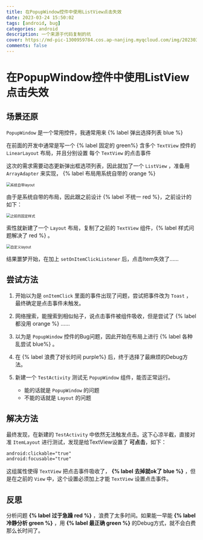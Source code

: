 ```yaml
---
title: 在PopupWindow控件中使用ListView点击失效
date: 2023-03-24 15:50:02
tags: [android, bug]
categories: android
description: 一个来源于代码复制的坑
cover: https://md-pic-1300959784.cos.ap-nanjing.myqcloud.com/img/202303220934051.jpg
comments: false
---
```


# 在PopupWindow控件中使用ListView点击失效

## 场景还原

`PopupWindow` 是一个常用控件，我通常用来 {% label 弹出选择列表 blue %}

在前面的开发中通常是写一个 {% label 固定的 green%} 含多个 `TextView` 控件的 `LinearLayout` 布局，并且分别设置 每个 `TextView` 的点击事件

这次的需求需要动态更新弹出框选项列表，因此就加了一个 `ListView` ，准备用 `ArrayAdapter` 来实现， {% label 布局用系统自带的 orange %} 

<img src="https://md-pic-1300959784.cos.ap-nanjing.myqcloud.com/img/202303241727272.png" alt="系统自带layout" style="zoom: 67%;" />

由于是系统自带的布局，因此跟之前设计 {% label 不统一 red %}，之前设计的如下：

<img src="https://md-pic-1300959784.cos.ap-nanjing.myqcloud.com/img/202303241727273.png" alt="之前的固定样式" style="zoom:67%;" />

索性就新建了一个 `Layout` 布局，复制了之前的 `TextView` 组件，{% label 样式问题解决了 red %} 。

<img src="https://md-pic-1300959784.cos.ap-nanjing.myqcloud.com/img/202303241727274.png" alt="自定义layout" style="zoom:67%;" />

结果噩梦开始，在加上 `setOnItemClickListener` 后，点击Item失效了......

## 尝试方法

1. 开始以为是 `onItemClick` 里面的事件出现了问题，尝试把事件改为 `Toast` ，最终确定是点击事件未触发。

2. 网络搜索，能搜索到相似帖子，说点击事件被组件吸收，但是尝试了 {% label 都没用 orange %} ……
3. 以为是 `PopupWindow` 控件的Bug问题，因此开始在布局上进行 {% label 各种乱尝试 blue%} 。
4. 在 {% label 浪费了好长时间 purple%} 后，终于选择了最麻烦的Debug方法。
5. 新建一个 `TestActivity` 测试无 `PopupWindow` 组件，能否正常运行。
   - 能的话就是  `PopupWindow` 的问题
   - 不能的话就是 `Layout` 的问题


## 解决方法

最终发现，在新建的 `TestActivity` 中依然无法触发点击。这下心凉半截，直接对准 `ItemLayout` 进行测试，发现是给TextView设置了 **可点击**，如下：

```xml
android:clickable="true"
android:focusable="true"
```

这组属性使得 `TextView` 把点击事件吸收了， **{% label 去掉就ok了 blue %}** ，但是在之前的 `View` 中，这个设置必须加上才能 `TextView` 设置点击事件。

## 反思

分析问题 **{% label 过于急躁 red %}** ，浪费了太多时间。如果能一早能 **{% label 冷静分析 green %}**  ，用 **{% label 最正确 green %}** 的Debug方式，就不会白费那么长时间了。

